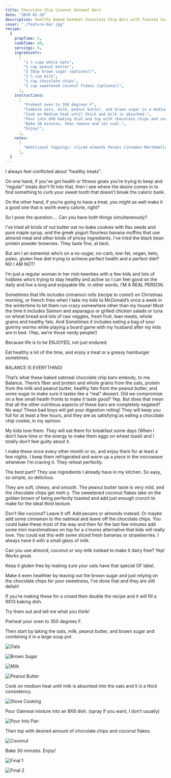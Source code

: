 ```yaml
---
title: Chocolate Chip Coconut Oatmeal Bars
date: "2020-01-28"
description: Healthy Baked Oatmeal Chocolate Chip Bars with Toasted Coconut
cover: "./feature-bar.jpg"
recipe:
  {
    prepTime: 5,
    cookTime: 40,
    servings: 6,
    ingredients:
      [
        "1 ½ cups whole oats",
        "¼ cup peanut butter",
        "2 Tbsp brown sugar (optional)",
        "2 ⅔ cup milk",
        "⅔ cup chocolate chips",
        "⅓ cup sweetened coconut flakes (optional)",
      ],
    instructions:
      [
        "Preheat oven to 350 degrees F",
        "Combine oats, milk, peanut butter, and brown sugar in a medium pot.",
        "Cook on Medium heat until thick and milk is absorbed.",
        "Pour into 8X8 baking dish and top with chocolate chips and coconut.",
        "Bake 30 minutes, then remove and let cool.",
        "Enjoy!",
      ],
    notes:
      [
        "Additional Toppings: sliced almonds Pecans Cinnamon Marshmallows unsweetened coconut",
      ],
  }
---
```


I always feel conflicted about “healthy treats”.

On one hand, if you’ve got health or fitness goals you’re trying to keep and “regular” treats don’t fit into that, then I see where the desire comes in to find something to curb your sweet tooth that doesn’t break the caloric bank.

On the other hand, if you’re going to have a treat, you might as well make it a good one that is worth every calorie, right?

So I pose the question…. Can you have both things simultaneously?

I’ve tried all kinds of nut butter oat no-bake cookies with flax seeds and pure maple syrup, and the greek yogurt flourless banana muffins that use almond meal and other kinds of pricey ingredients. I’ve tried the black bean protein powder brownies. They taste fine, at best.

But am I an extremist who’s on a no-sugar, no-carb, low-fat, vegan, keto, paleo, gluten free diet trying to achieve perfect health and a perfect diet? NO I AM NOT!

I’m just a regular woman in her mid-twenties with a few kids and lots of hobbies who’s trying to stay healthy and active so I can feel good on the daily and live a long and enjoyable life. in other words, I’M A REAL PERSON.

Sometimes that life includes cinnamon rolls (recipe to come!) on Christmas morning, or french fries when I take my kids to McDonald’s once a week in the wintertime to let them run crazy somewhere other than my house! Most the time it includes Salmon and asparagus or grilled chicken salads or tuna on wheat bread and lots of raw veggies, fresh fruit, lean meats, whole grains and healthy fats. And Sometimes it includes eating a bag of sour gummy worms while playing a board game with my husband after my kids are in bed. (Yep, we’re those nerdy people!)

Because life is to be ENJOYED, not just endured.

Eat healthy a lot of the time, and enjoy a treat or a greasy hamburger sometimes.

BALANCE IS EVERYTHING!

That’s what these baked oatmeal chocolate chip bars embody, to me. Balance. There’s fiber and protein and whole grains from the oats, protein from the milk and peanut butter, healthy fats from the peanut butter, and some sugar to make sure it tastes like a “real” dessert. Did we compromise on a few small health fronts to make it taste good? Yep. But does that mean that all the other nutritious aspects of these bars are completely negated? No way! These bad boys will get your digestion rolling! They will keep you full for at least a few hours, and they are as satisfying as eating a chocolate chip cookie, in my opinion.

My kids love them. They will eat them for breakfast some days (When I don’t have time or the energy to make them eggs on wheat toast) and I totally don’t feel guilty about it.

I make these once every other month or so, and enjoy them for at least a few nights. I keep them refrigerated and warm up a piece in the microwave whenever I’m craving it. They reheat perfectly.

The best part? They use ingredients I already have in my kitchen. So easy, so simple, so delicious.

They are soft, chewy, and smooth. The peanut butter taste is very mild, and the chocolate chips get melt-y. The sweetened coconut flakes take on the golden brown of being perfectly toasted and add just enough crunch to make for the ideal third texture.

Don’t like coconut? Leave it off. Add pecans or almonds instead. Or maybe add some cinnamon to the oatmeal and leave off the chocolate chips. You could bake these most of the way and then for the last few minutes add some mini marshmallows on top for a s’mores alternative that kids will really love. You could eat this with some sliced fresh bananas or strawberries. I always have it with a small glass of milk.

Can you use almond, coconut or soy milk instead to make it dairy free? Yep! Works great.

Keep it gluten free by making sure your oats have that special GF label.

Make it even healthier by leaving out the brown sugar and just relying on the chocolate chips for your sweetness, I’ve done that and they are still delish!

If you’re making these for a crowd then double the recipe and it will fill a 9X13 baking dish.

Try them out and tell me what you think!

Preheat your oven to 350 degrees F.

Then start by taking the oats, milk, peanut butter, and brown sugar and combining it in a large soup pot.

![Oats](./oats.jpg)

![Brown Sugar](./brownsugar.jpg)

![Milk](./milk.jpg)

![Peanut Butter](./peanut-butter.jpg)

Cook on medium heat until milk is absorbed into the oats and it is a thick consistency.

![Stove Cooking](./stove.jpg)

Pour Oatmeal mixture into an 8X8 dish. (spray if you want, I don’t usually)

![Pour Into Pan](./pour-into-pan.jpg)

Then top with desired amount of chocolate chips and coconut flakes.

![Coconut](./coconut.jpg)

Bake 30 minutes. Enjoy!

![Final 1](./final1.jpg)

![Final 2](./final2.jpg)
